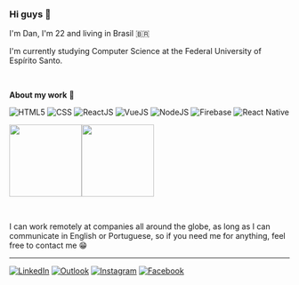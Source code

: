 ### Hi guys 👋

I'm Dan, I'm 22 and living in Brasil 🇧🇷

I'm currently studying Computer Science at the Federal University of Espírito Santo.

</br>

**About my work** 🚀 

![HTML5](https://img.shields.io/badge/-HTML5-333333?style=flat&logo=HTML5)
![CSS](https://img.shields.io/badge/-CSS-333333?style=flat&logo=CSS3&logoColor=1572B6)
![ReactJS](https://img.shields.io/badge/-ReactJS-333333?style=flat&logo=react)
![VueJS](https://img.shields.io/badge/VueJS-333333?style=flat&logo=&logoColor=42b883)
![NodeJS](https://img.shields.io/badge/NodeJS-333333?style=flat&logo=)
![Firebase](https://img.shields.io/badge/Firebase-333333?style=flat&logo=firebase)
![React Native](https://img.shields.io/badge/-React_Native-333333?style=flat&logo=react)

<img align="" height='130px' src="https://github-readme-stats.vercel.app/api?username=Danilo-Js&hide_title=true&show_icons=true&include_all_commits=true&line_height=21&bg_color=0,EC6C6C,FFD479,FFFC79,73FA79&theme=graywhite" /><img align="" height='130px' src="https://github-readme-stats.vercel.app/api/top-langs/?username=Danilo-Js&hide_title=true&layout=compact&bg_color=0,73FA79,73FDFF,D783FF&theme=graywhite" />

</br>

I can work remotely at companies all around the globe, as long as I can communicate in English or Portuguese, so if you need me for anything, feel free to contact me :grin:

---

[![LinkedIn](https://cdn1.iconfinder.com/data/icons/logotypes/32/square-linkedin-32.png)](https://www.linkedin.com/in/danilo-js/) [![Outlook](https://cdn4.iconfinder.com/data/icons/logos-and-brands/512/243_Outlook_logo-32.png)](mailto:danilojldeo@hotmail.com) [![Instagram](https://cdn3.iconfinder.com/data/icons/social-network-30/512/social-03-32.png)](https://www.instagram.com/dan_jsl/) [![Facebook](https://cdn3.iconfinder.com/data/icons/free-social-icons/67/Untitled-16-32.png)](https://www.facebook.com/danilolima066)


